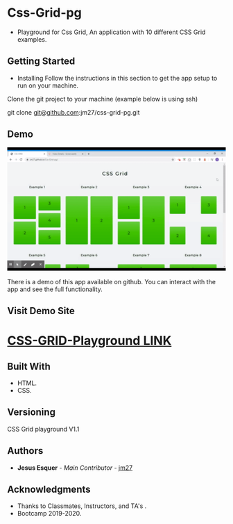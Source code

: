 # Css-Grid-pg

* Playground for Css Grid, An application with 10 different CSS Grid examples. 

## Getting Started

* Installing
Follow the instructions in this section to get the app setup to run on your machine.

Clone the git project to your machine (example below is using ssh)

git clone git@github.com:jm27/css-grid-pg.git

## Demo
![Homepage](CSS_Grid_Playground.gif)

There is a demo of this app available on github. You can interact with the app and see the full functionality. 

## Visit Demo Site

[CSS-GRID-Playground LINK](https://jm27.github.io/Css-Grid-pg/ "Homepage")
======

## Built With

* HTML.
* CSS.

## Versioning
CSS Grid playground V1.1

## Authors

* **Jesus Esquer** - *Main Contributor* - [jm27](https://github.com/jm27)


## Acknowledgments

* Thanks to Classmates, Instructors, and TA's .
* Bootcamp 2019-2020.
